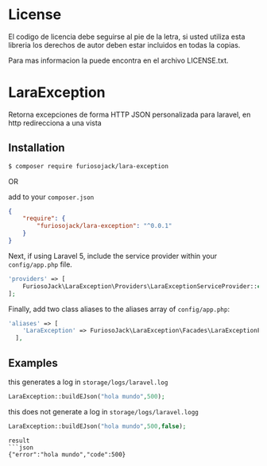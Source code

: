 # License

  El codigo de licencia debe seguirse al pie de la letra, si usted utiliza esta libreria los derechos de autor deben estar incluidos en todas la copias.
  
  Para mas informacion la puede encontra en el archivo LICENSE.txt.

  
# LaraException
Retorna excepciones de forma HTTP  JSON personalizada para laravel, en http redirecciona a una vista

## Installation 

```bash
$ composer require furiosojack/lara-exception
```

OR 

add to your `composer.json`

```json
{
    "require": {
        "furiosojack/lara-exception": "^0.0.1"
    }
}
```

Next, if using Laravel 5, include the service provider within your `config/app.php` file.

```php
'providers' => [
    FuriosoJack\LaraException\Providers\LaraExceptionServiceProvider::class,
];
```

Finally, add two class aliases to the aliases array of `config/app.php`:

```php
'aliases' => [
    'LaraException' => FuriosoJack\LaraException\Facades\LaraExceptionFacade::class,
  ],
```


## Examples

this generates a log in `storage/logs/laravel.log`

 ```php
 LaraException::buildEJson("hola mundo",500);

```

this does not generate a log in `storage/logs/laravel.logg`

 ```php
 LaraException::buildEJson("hola mundo",500,false);
```

```
result 
```json
{"error":"hola mundo","code":500}

